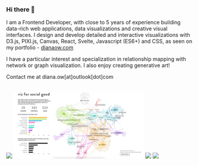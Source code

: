 ### Hi there 👋

I am a Frontend Developer, with close to 5 years of experience building data-rich web applications, data visualizations and creative visual interfaces. I design and develop detailed and interactive visualizations with D3.js, PIXI.js, Canvas, React, Svelte, Javascript (ES6+) and CSS, as seen on my portfolio - [dianaow.com](https://www.dianaow.com) 

I have a particular interest and specialization in relationship mapping with network or graph visualization. I also enjoy creating generative art!

Contact me at diana.ow[at]outlook[dot]com
</br> 
</br> 

<div>
  <a href="https://d3-force-collection.herokuapp.com/"><img width=350 src="https://github.com/dianaow/dianaow.github.io/blob/master/images/d3-force-collection-demo.gif"></a> 
  <a target="_blank" href="https://vizforsocialgood-network.herokuapp.com/"><img width=350 src="https://github.com/dianaow/dianaow.github.io/blob/master/images/vizforsocialgood-network.png"></a> 
  <a href="http://fifa19-viz.s3-website-ap-southeast-1.amazonaws.com/"><img width=350 src="https://dianameow.com/blog/2020/03/fifa19/fifa19_binned.png"></a> 
  <a href="http://singapore-stories.s3-website-ap-southeast-1.amazonaws.com/map_hdb/"><img width=350 src="https://dianameow.com/images/hdb.png"></a> 
</div>
 
